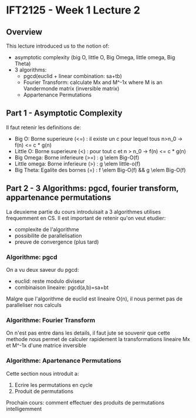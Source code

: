 # IFT2125 - Week 1 Lecture 2

## Overview

This lecture introduced us to the notion of:
- asymptotic complexity (big O, little O, Big Omega, little omega, Big Theta)
- 3 algorithms:
    * pgcd(euclid + linear combination: sa+tb)
    * Fourier Transform: calculate Mx and M^-1x where M is an Vandermonde matrix (inversible matrix)
    * Appartenance Permutations

## Part 1 - Asymptotic Complexity

Il faut retenir les definitions de:
- Big O: Borne superieure (<=) : il existe un c pour lequel tous n>n_0 -> f(n) <= c * g(n)
- Little O: Borne superieure (<) : pour tout c et n > n_0 -> f(n) <= c * g(n)
- Big Omega: Borne inferieure (>=) : g \elem Big-O(f)
- Little omega: Borne inferieure (>) : g \elem little-o(f)
- Big Theta: Egalite des bornes (=) : f \elem Big-O(f) && g \elem Big-O(f)

## Part 2 - 3 Algorithms: pgcd, fourier transform, appartenance permutations

La deuxieme partie du cours introduisait a 3 algorithmes utilises frequemment en CS.
Il est important de retenir qu'on veut etudier:
- complexite de l'algorithme
- possibilite de parallelisation
- preuve de convergence (plus tard)

### Algorithme: pgcd

On a vu deux saveur du pgcd:
- euclid: reste modulo diviseur
- combinaison lineaire: pgcd(a,b)=sa+bt

Malgre que l'algorithme de euclid est lineaire O(n), il nous permet pas de
paralleliser nos calculs

### Algorithme: Fourier Transform

On n'est pas entre dans les details, il faut jute se souvenir que cette
methode nous permet de calculer rapidement la transformations lineaire Mx et M^-1x
d'une matrice inversible

### Algorithme: Apartenance Permutations

Cette section nous introduit a:
1. Ecrire les permutations en cycle
2. Produit de permutations

Prochain cours: comment effectuer des produits de permutations intelligemment
